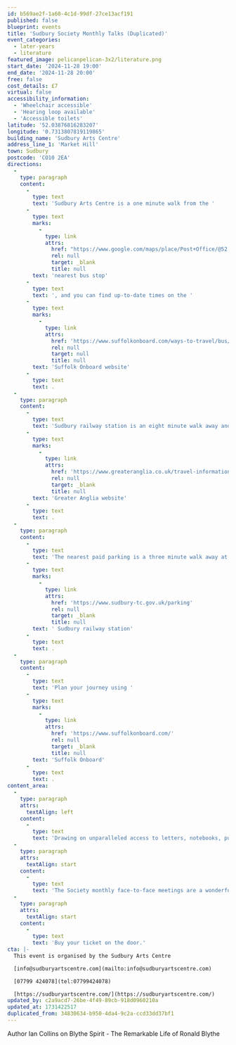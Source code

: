 ```yaml
---
id: b569ae2f-1a60-4c1d-99df-27ce13acf191
published: false
blueprint: events
title: 'Sudbury Society Monthly Talks (Duplicated)'
event_categories:
  - later-years
  - literature
featured_image: pelicanpelican-3x2/literature.png
start_date: '2024-11-28 19:00'
end_date: '2024-11-28 20:00'
free: false
cost_details: £7
virtual: false
accessibility_information:
  - 'Wheelchair accessible'
  - 'Hearing loop available'
  - 'Accessible toilets'
latitude: '52.03876816283207'
longitude: '0.7313807819119865'
building_name: 'Sudbury Arts Centre'
address_line_1: 'Market Hill'
town: Sudbury
postcode: 'CO10 2EA'
directions:
  -
    type: paragraph
    content:
      -
        type: text
        text: 'Sudbury Arts Centre is a one minute walk from the '
      -
        type: text
        marks:
          -
            type: link
            attrs:
              href: "https://www.google.com/maps/place/Post+Office/@52.0390059,0.7290549,17z/data=!4m23!1m16!4m15!1m6!1m2!1s0x47d85572debceccf:0xe403bdb3949223c3!2sPost+Office,+Sudbury+CO10+1RF!2m2!1d0.731874!2d52.039402!1m6!1m2!1s0x47d855731b7ce873:0x7277a1b5616dca22!2sSudbury+Arts+Centre,+Arts+Centre+(St+Peter's,+Market+Hill,+Sudbury+CO10+2EA!2m2!1d0.7314094!2d52.0386735!3e2!3m5!1s0x47d85572debceccf:0xe403bdb3949223c3!8m2!3d52.039402!4d0.731874!16s%2Fg%2F1q67mf02b?entry=ttu&g_ep=EgoyMDI0MDkwMi4xIKXMDSoASAFQAw%3D%3D"
              rel: null
              target: _blank
              title: null
        text: 'nearest bus stop'
      -
        type: text
        text: ', and you can find up-to-date times on the '
      -
        type: text
        marks:
          -
            type: link
            attrs:
              href: 'https://www.suffolkonboard.com/ways-to-travel/bus/bus-timetable-updates/'
              rel: null
              target: null
              title: null
        text: 'Suffolk Onboard website'
      -
        type: text
        text: .
  -
    type: paragraph
    content:
      -
        type: text
        text: 'Sudbury railway station is an eight minute walk away and you can find times on the '
      -
        type: text
        marks:
          -
            type: link
            attrs:
              href: 'https://www.greateranglia.co.uk/travel-information/station-information/suy'
              rel: null
              target: _blank
              title: null
        text: 'Greater Anglia website'
      -
        type: text
        text: .
  -
    type: paragraph
    content:
      -
        type: text
        text: 'The nearest paid parking is a three minute walk away at'
      -
        type: text
        marks:
          -
            type: link
            attrs:
              href: 'https://www.sudbury-tc.gov.uk/parking'
              rel: null
              target: _blank
              title: null
        text: ' Sudbury railway station'
      -
        type: text
        text: .
  -
    type: paragraph
    content:
      -
        type: text
        text: 'Plan your journey using '
      -
        type: text
        marks:
          -
            type: link
            attrs:
              href: 'https://www.suffolkonboard.com/'
              rel: null
              target: _blank
              title: null
        text: 'Suffolk Onboard'
      -
        type: text
        text: .
content_area:
  -
    type: paragraph
    attrs:
      textAlign: left
    content:
      -
        type: text
        text: 'Drawing on unparalleled access to letters, notebooks, published works, drafts, and conversations from decades of friendship, Ian Collins tells the full story of Ronald Blythe for the first time in his new book – Blythe Spirit: The Remarkable Life of Ronald Blythe. The result is a sensitive, revelatory portrait which celebrates a fascinating, complex man and casts new light on one of our greatest writers.'
  -
    type: paragraph
    attrs:
      textAlign: start
    content:
      -
        type: text
        text: 'The Society monthly face-to-face meetings are a wonderful opportunity to socialise, catch up on community and Society news and to learn something new from one of our range of fascinating speakers!'
  -
    type: paragraph
    attrs:
      textAlign: start
    content:
      -
        type: text
        text: 'Buy your ticket on the door.'
cta: |-
  This event is organised by the Sudbury Arts Centre

  [info@sudburyartscentre.com](mailto:info@sudburyartscentre.com)

  [07799 424078](tel:07799424078)

  [https://sudburyartscentre.com/](https://sudburyartscentre.com/)
updated_by: c2a9acd7-26be-4f49-89cb-918d0960210a
updated_at: 1731422517
duplicated_from: 34830634-b950-4da4-9c2a-ccd33dd37bf1
---
```

Author Ian Collins on Blythe Spirit - The Remarkable Life of Ronald Blythe